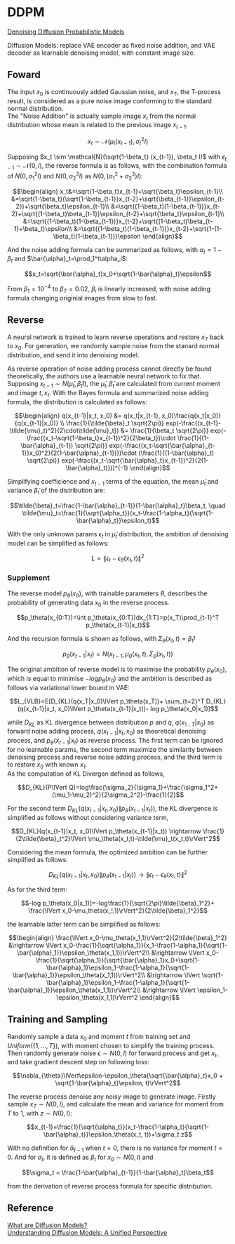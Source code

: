 # DDPM
[Denoising Diffusion Probabilistic Models](https://proceedings.neurips.cc/paper/2020/file/4c5bcfec8584af0d967f1ab10179ca4b-Paper.pdf)  

Diffusion Models: replace VAE encoder as fixed noise addition, and VAE decoder as learnable denoising model, with constant image size. 

## Foward
The input $x_0$ is continuously added Gaussian noise, and $x_T$, the T-process result, is considered as a pure noise image conforming to the standard normal distribution.  
The "Noise Addition" is actually sample image $x_t$ from the normal distribution whose mean is related to the previous image $x_{t-1}$.
```math
x_t \sim \mathcal{N}(\mu_t(x_{t-1}), \sigma_t^2 I)
```
Supposing $x_t \sim \mathcal{N}(\sqrt{1-\beta_t} (x_{t-1}), \beta_t I)$ with $\epsilon_{t-1}\sim\mathcal{N}(0,I)$, the reverse formula is as follows, with the combination formula of $N(0, \sigma_1^2I)$ and $N(0, \sigma_2^2I)$ as $N(0, (\sigma_1^2+\sigma_2^2)I)$:
```math
\begin{align}
x_t&=\sqrt{1-\beta_t}x_{t-1}+\sqrt{\beta_t}\epsilon_{t-1}\\
&=\sqrt{1-\beta_t}(\sqrt{1-\beta_{t-1}}x_{t-2}+\sqrt{\beta_{t-1}}\epsilon_{t-2})+\sqrt{\beta_t}\epsilon_{t-1}\\
&=\sqrt{(1-\beta_t)(1-\beta_{t-1})}x_{t-2}+\sqrt{(1-\beta_t)\beta_{t-1}}\epsilon_{t-2}+\sqrt{\beta_t}\epsilon_{t-1}\\
&=\sqrt{(1-\beta_t)(1-\beta_{t-1})}x_{t-2}+\sqrt{(1-\beta_t)\beta_{t-1}+\beta_t}\epsilon\\
&=\sqrt{(1-\beta_t)(1-\beta_{t-1})}x_{t-2}+\sqrt{1-(1-\beta_t)(1-\beta_{t-1})}\epsilon
\end{align}
```
And the noise adding formula can be summarized as follows, with $\alpha_t=1-\beta_t$ and $\bar{\alpha}_t=\prod_1^t\alpha_i$:
```math
x_t=\sqrt{\bar{\alpha}_t}x_0+\sqrt{1-\bar{\alpha}_t}\epsilon
```
From $\beta_1=10^{-4}$ to $\beta_T=0.02$, $\beta_i$ is linearly increased, with noise adding formula changing originial images from slow to fast.  

## Reverse
A neural network is trained to learn reverse operations and restore $x_T$ back to $x_0$. For generation, we randomly sample noise from the stanard normal distribution, and send it into denoising model.  

As reverse operation of noise adding process cannot directly be found theoretically, the authors use a learnable neural network to fix that. Supposing $x_{t-1}\sim N(\tilde{\mu}_t, \tilde{\beta}_t I)$, the $\tilde{\mu}_t, \tilde{\beta}_t$ are calculated from current moment and image $t, x_t$. With the Bayes formula and summarized noise adding formula, the distribution is calculated as follows:
```math
\begin{align}
q(x_{t-1}|x_t, x_0) &= q(x_t|x_{t-1}, x_0)\frac{q(x_t|x_0)}{q(x_{t-1}|x_0)} \\
\frac{1}{\tilde{\beta}_t \sqrt{2\pi}} exp(-\frac{(x_{t-1}-\tilde{\mu}_t)^2}{2\cdot\tilde{\mu}_t}) &=
\frac{1}{\beta_t \sqrt{2\pi}} exp(-\frac{(x_t-\sqrt{1-\beta_t}x_{t-1})^2}{2\beta_t})\cdot
\frac{1}{(1-\bar{\alpha}_{t-1}) \sqrt{2\pi}} exp(-\frac{(x_t-\sqrt{\bar{\alpha}_{t-1}}x_0)^2}{2(1-\bar{\alpha}_{t-1})})\cdot
(\frac{1}{(1-\bar{\alpha}_t) \sqrt{2\pi}} exp(-\frac{(x_t-\sqrt{\bar{\alpha}_t}x_{t-1})^2}{2(1-\bar{\alpha}_t)}))^{-1}
\end{align}
```  
Simplifying coefficience and $x_{t-1}$ terms of the equation, the mean $\tilde{\mu}_t$ and variance $\tilde{\beta}_t$ of the distribution are:
```math
\tilde{\beta}_t=\frac{1-\bar{\alpha}_{t-1}}{1-\bar{\alpha}_t}\beta_t, \quad \tilde{\mu}_t=\frac{1}{\sqrt{\alpha_t}}(x_t-\frac{1-\alpha_t}{\sqrt{1-\bar{\alpha}_t}}\epsilon_t)
```  
With the only unknown params $\epsilon_t$ in $\tilde{\mu}_t$ distribution, the ambition of denoising model can be simplified as follows:
```math
L=\lVert \epsilon_t-\epsilon_{\theta}(x_t, t)\rVert^2
```

### Supplement
The reverse model $p_\theta(x_0)$, with trainable parameters $\theta$, describes the probability of generating data $x_0$ in the reverse process.
```math
p_\theta(x_{0:T})=\int p_\theta(x_{0:T})dx_{1:T}=p(x_T)\prod_{t-1}^T p_\theta(x_{t-1}|x_t)
```
And the recursion formula is shown as follows, with $\Sigma_\theta(x_t, t)=\tilde{\beta}_t I$
```math
p_\theta(x_{t-1}|x_t)=N(x_{t-1};\mu_\theta(x_t, t), \Sigma_\theta(x_t, t))
```
The original ambition of reverse model is to maximise the probability $p_\theta(x_0)$, which is equal to minimise $-log p_\theta(x_0)$ and the ambition is described as follows via variational lower bound in VAE:
```math
L_{VLB}=E[D_{KL}(q(x_T|x_0)\lVert p_\theta(x_T))+
\sum_{t=2}^T D_{KL}(q(x_{t-1}|x_t, x_0)\lVert p_\theta(x_{t-1}|x_t))-
log p_\theta(x_0|x_1)]
```
while $D_{KL}$ as KL divergence between distribution $p$ and $q$, $q(x_{1:T}|x_0)$ as forward noise adding process, $q(x_{t-1}|x_t, x_0)$ as theoretical denoising process, and $p_\theta(x_{t-1}|x_t)$ as reverse process. The first term can be ignored for no learnable params, the second term maximize the similarity between denoising process and reverse noise adding process, and the third term is to restore $x_0$ with known $x_1$.  
As the computation of KL Divergen defined as follows,
```math
D_{KL}(P\lVert Q)=log\frac{\sigma_2}{\sigma_1}+\frac{\sigma_1^2+(\mu_1-\mu_2)^2}{2\sigma_2^2}-\frac{1}{2}
```
For the second term $D_{KL}(q(x_{t-1}|x_t, x_0)\lVert p_\theta(x_{t-1}|x_t))$, the KL divergence is simplified as follows without considering variance term,
```math
D_{KL}(q(x_{t-1}|x_t, x_0)\lVert p_\theta(x_{t-1}|x_t)) \rightarrow
\frac{1}{2\tilde{\beta}_t^2}\lVert \mu_\theta(x_t,t)-\tilde{\mu}_t(x_t,t)\rVert^2
```
Considering the mean formula, the optimized ambition can be further simplified as follows:
```math
D_{KL}(q(x_{t-1}|x_t, x_0)\lVert p_\theta(x_{t-1}|x_t))\rightarrow
\lVert \epsilon_t-\epsilon_\theta(x_t,t)\rVert^2
```
As for the third term:
```math
-log p_\theta(x_0|x_1)]=-log\frac{1}{\sqrt{2\pi}\tilde{\beta}_1^2}+
\frac{\lVert x_0-\mu_theta(x_!,1)\rVert^2}{2\tilde{\beta}_1^2}
```
the learnable latter term can be simplified as follows:
```math
\begin{align}
\frac{\lVert x_0-\mu_theta(x_1,1)\rVert^2}{2\tilde{\beta}_1^2}
&\rightarrow \lVert x_0-\frac{1}{\sqrt{\alpha_1}}(x_1-\frac{1-\alpha_1}{\sqrt{1-\bar{\alpha}_1}}\epsilon_\theta(x_1,1))\rVert^2\\
&\rightarrow \lVert x_0-\frac{1}{\sqrt{\alpha_1}}(\sqrt{\bar{\alpha}_1}x_0+\sqrt{1-\bar{\alpha}_1}\epsilon_1-\frac{1-\alpha_1}{\sqrt{1-\bar{\alpha}_1}}\epsilon_\theta(x_1,1))\rVert^2\\
&\rightarrow \lVert \sqrt{1-\bar{\alpha}_1}\epsilon_1-\frac{1-\alpha_1}{\sqrt{1-\bar{\alpha}_1}}\epsilon_\theta(x_1,1))\rVert^2\\
&\rightarrow \lVert \epsilon_1-\epsilon_\theta(x_1,1)\rVert^2
\end{align}
```

## Training and Sampling
Randomly sample a data $x_0$ and moment $t$ from training set and $Uniform(\{1,\ldots,T\})$, with moment chosen to simplify the training process. Then randomly generate noise $\epsilon\sim N(0, I)$ for forward process and get $x_t$, and take gradient descent step on following loss:
```math
\nabla_{\theta}\lVert\epsilon-\epsilon_\theta(\sqrt{\bar{\alpha}_t}x_0 + \sqrt{1-\bar{\alpha}_t}\epsilon, t)\rVert^2
```
The reverse process denoise any noisy image to generate image. Firstly sample $x_T\sim N(0,I)$, and calculate the mean and variance for moment from $T$ to 1, with $z\sim N(0,I)$:
```math
x_{t-1}=\frac{1}{\sqrt{\alpha_t}}(x_t-\frac{1-\alpha_t}{\sqrt{1-\bar{\alpha}_t}}\epsilon_\theta(x_t, t))+\sigma_t z
```
With no definition for $\bar{\alpha}_{t-1}$ when $t=0$, there is no variance for moment $t=0$. And for $\sigma_t$, it is defined as $\beta_t$ for $x_0\sim N(0,I)$ and 
```math
\sigma_t = \frac{1-\bar{\alpha}_{t-1}}{1-\bar{\alpha}_t}\beta_t
```
from the derivation of reverse process formula for specific distribution.

## Reference
[What are Diffusion Models?](https://lilianweng.github.io/posts/2021-07-11-diffusion-models/#connection-with-stochastic-gradient-langevin-dynamics)  
[Understanding Diffusion Models: A Unified Perspective](https://arxiv.org/pdf/2208.11970)  

